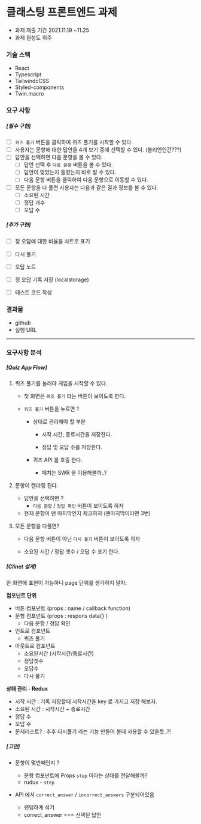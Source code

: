 # 클래스팅 프론트엔드 과제 

- 과제 제출 기간 2021.11.19 ~11.25
- 과제 완성도 위주



### 기술 스택 

- React 
- Typescript
- TailwindcCSS
- Styled-components
- Twin.macro



### 요구 사항

##### [필수 구현]

- [ ] `퀴즈 풀기` 버튼을 클릭하여 퀴즈 풀기를 시작할 수 있다.
- [ ] 사용자는 문항에 대한 답안을 4개 보기 중에 선택할 수 있다. (불리언인건???)
- [ ] 답안을 선택하면 다음 문항을 볼 수 있다.
  - [ ] 답안 선택 후 `다음 문항` 버튼을 볼 수 있다.
  - [ ] 답안이 맞았는지 틀렸는지 바로 알 수 있다.
  - [ ] 다음 문항 버튼을 클릭하여 다음 문항으로 이동할 수 있다.
- [ ] 모든 문항을 다 풀면 사용자는 다음과 같은 결과 정보를 볼 수 있다.
  - [ ] 소요된 시간
  - [ ] 정답 개수
  - [ ] 오답 수

##### [추가 구현]

- [ ] 정 오답에 대한 비율을 차트로 표기
- [ ] 다시 풀기
- [ ] 오답 노트
- [ ] 정 오답 기록 저장 (localstorage)
- [ ] 테스트 코드 작성



### 결과물

- github 
- 실행 URL 



-----

### 요구사항 분석

##### [Quiz App Flow]

1. 퀴즈 풀기를 눌러야 게임을 시작할 수 있다.

   - 첫 화면은 `퀴즈 풀기` 라는 버튼이 보이도록 한다.

   - `퀴즈 풀기` 버튼을 누르면 ?

     - 상태로 관리해야 할 부분

       - 시작 시간, 종료시간을 저장한다.

       - 정답 및 오답 수를 저장한다.

     - 퀴즈 API 를 호출 한다.
       - 패치는 SWR 을 이용해볼까..?

2. 문항이 렌더링 된다.

   - 답안을 선택하면 ?
     - `다음 문항` / `정답 확인` 버튼이 보이도록 하자
   - 현재 문항이 맨 마지막인지 체크하자 (맨마지막이라면 3번)

3. 모든 문항을 다풀면?

   - 다음 문항 버튼이 아닌 `다시 풀기` 버튼이 보이도록 하자

   - 소요된 시간 / 정답 갯수 / 오답 수 표기 한다.



##### [Clinet 설계]

한 화면에 표현이 가능하니 page 단위를 생각하지 말자.

**컴포넌트 단위**

- 버튼 컴포넌트 (props : name / callback function)
- 문항 컴포넌트 (props :  respons data{} )
  - 다음 문항 / 정답 확인
- 인트로 컴포넌트 
  - 퀴즈 풀기
- 아웃트로 컴포넌트 
  - 소요된시간 (시작시간/종료시간)
  - 정답갯수
  - 오답수
  - 다시 풀기

**상태 관리 - Redux**

- 시작 시간 : 기록 저장할때 시작시간을 key 로 가지고 저장 해보자.
- 소요된 시간 : 시작시간 ~ 종료시간
- 정답 수 
- 오답 수 
- 문제리스트? : 추후 다시풀기 라는 기능 만들어 볼때 사용할 수 있을듯..?!



##### [고민]

- 문항이 몇번째인지 ?
  - 문항 컴포넌트에 Props `step` 이라는 상태를 전달해볼까?
  - rudux -  `step` 

- API 에서 `correct_answer` / `incorrect_answers` 구분되어있음
  - 랜덤하게 섞기
  - correct_answer === 선택된 답안


